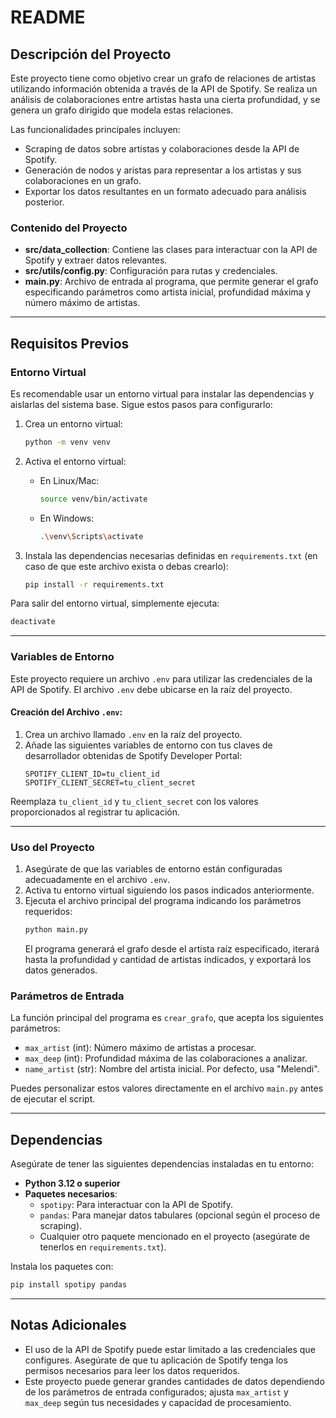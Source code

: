 # README

## Descripción del Proyecto

Este proyecto tiene como objetivo crear un grafo de relaciones de artistas utilizando información obtenida a través de la API de Spotify. Se realiza un análisis de colaboraciones entre artistas hasta una cierta profundidad, y se genera un grafo dirigido que modela estas relaciones.

Las funcionalidades principales incluyen:
- Scraping de datos sobre artistas y colaboraciones desde la API de Spotify.
- Generación de nodos y aristas para representar a los artistas y sus colaboraciones en un grafo.
- Exportar los datos resultantes en un formato adecuado para análisis posterior.

### Contenido del Proyecto
- **src/data_collection**: Contiene las clases para interactuar con la API de Spotify y extraer datos relevantes.
- **src/utils/config.py**: Configuración para rutas y credenciales.
- **main.py**: Archivo de entrada al programa, que permite generar el grafo especificando parámetros como artista inicial, profundidad máxima y número máximo de artistas.

---

## Requisitos Previos

### Entorno Virtual
Es recomendable usar un entorno virtual para instalar las dependencias y aislarlas del sistema base. Sigue estos pasos para configurarlo:

1. Crea un entorno virtual:
   ```bash
   python -m venv venv
   ```

2. Activa el entorno virtual:
    - En Linux/Mac:
      ```bash
      source venv/bin/activate
      ```
    - En Windows:
      ```bash
      .\venv\Scripts\activate
      ```

3. Instala las dependencias necesarias definidas en `requirements.txt` (en caso de que este archivo exista o debas crearlo):
   ```bash
   pip install -r requirements.txt
   ```

Para salir del entorno virtual, simplemente ejecuta:
```bash
deactivate
```

---

### Variables de Entorno
Este proyecto requiere un archivo `.env` para utilizar las credenciales de la API de Spotify. El archivo `.env` debe ubicarse en la raíz del proyecto.

#### Creación del Archivo `.env`:
1. Crea un archivo llamado `.env` en la raíz del proyecto.
2. Añade las siguientes variables de entorno con tus claves de desarrollador obtenidas de Spotify Developer Portal:
   ```
   SPOTIFY_CLIENT_ID=tu_client_id
   SPOTIFY_CLIENT_SECRET=tu_client_secret
   ```

Reemplaza `tu_client_id` y `tu_client_secret` con los valores proporcionados al registrar tu aplicación.

---

### Uso del Proyecto

1. Asegúrate de que las variables de entorno están configuradas adecuadamente en el archivo `.env`.
2. Activa tu entorno virtual siguiendo los pasos indicados anteriormente.
3. Ejecuta el archivo principal del programa indicando los parámetros requeridos:
   ```bash
   python main.py
   ```
   El programa generará el grafo desde el artista raíz especificado, iterará hasta la profundidad y cantidad de artistas indicados, y exportará los datos generados.

### Parámetros de Entrada
La función principal del programa es `crear_grafo`, que acepta los siguientes parámetros:
- `max_artist` (int): Número máximo de artistas a procesar.
- `max_deep` (int): Profundidad máxima de las colaboraciones a analizar.
- `name_artist` (str): Nombre del artista inicial. Por defecto, usa "Melendi".

Puedes personalizar estos valores directamente en el archivo `main.py` antes de ejecutar el script.

---

## Dependencias

Asegúrate de tener las siguientes dependencias instaladas en tu entorno:

- **Python 3.12 o superior**
- **Paquetes necesarios**:
    - `spotipy`: Para interactuar con la API de Spotify.
    - `pandas`: Para manejar datos tabulares (opcional según el proceso de scraping).
    - Cualquier otro paquete mencionado en el proyecto (asegúrate de tenerlos en `requirements.txt`).

Instala los paquetes con:
```bash
pip install spotipy pandas
```

---

## Notas Adicionales

- El uso de la API de Spotify puede estar limitado a las credenciales que configures. Asegúrate de que tu aplicación de Spotify tenga los permisos necesarios para leer los datos requeridos.
- Este proyecto puede generar grandes cantidades de datos dependiendo de los parámetros de entrada configurados; ajusta `max_artist` y `max_deep` según tus necesidades y capacidad de procesamiento.